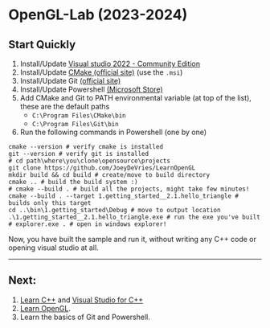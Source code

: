 # OpenGL-Lab (2023-2024)

## Start Quickly

1. Install/Update [Visual studio 2022 - Community Edition](https://visualstudio.microsoft.com/downloads/)
2. Install/Update [CMake (official site)](https://cmake.org/download/) (use the `.msi`)
3. Install/Update Git [(official site)](https://git-scm.com/downloads)
4. Install/Update Powershell [(Microsoft Store)](https://apps.microsoft.com/store/detail/powershell/9MZ1SNWT0N5D)
5. Add CMake and Git to PATH environmental variable (at top of the list), these are the default paths
    * `C:\Program Files\CMake\bin`
    * `C:\Program Files\Git\bin`
6. Run the following commands in Powershell (one by one)

```
cmake --version # verify cmake is installed
git --version # verify git is installed
# cd path\where\you\clone\opensource\projects
git clone https://github.com/JoeyDeVries/LearnOpenGL
mkdir build && cd build # create/move to build directory
cmake .. # build the build system :)
# cmake --build . # build all the projects, might take few minutes!
cmake --build . --target 1.getting_started__2.1.hello_triangle # builds only this target
cd ..\bin\1.getting_started\Debug # move to output location
.\1.getting_started__2.1.hello_triangle.exe # run the exe you've built
# explorer.exe . # open in windows explorer!
```

Now, you have built the sample and run it, without writing any C++ code or opening visual studio at all.

---

## Next:

1. [Learn C++](https://learn.microsoft.com/en-us/cpp/cpp/?view=msvc-170) and [Visual Studio for C++](https://learn.microsoft.com/en-us/cpp/get-started/tutorial-console-cpp?view=msvc-170)
2. [Learn OpenGL](https://learnopengl.com/Introduction).
2. Learn the basics of Git and Powershell.